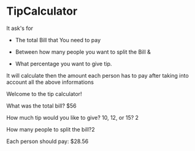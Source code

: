 # TipCalculator


It ask's for 

  * The total Bill that You need to pay 
  
  * Between how many people you want to split the Bill & 
  
  * What percentage you want to give tip.

It will calculate then the amount each person has to pay after taking into account all the above informations

   Welcome to the tip calculator!

   What was the total bill? $56

   How much tip would you like to give? 10, 12, or 15? 2

   How many people to split the bill?2

   Each person should pay: $28.56
